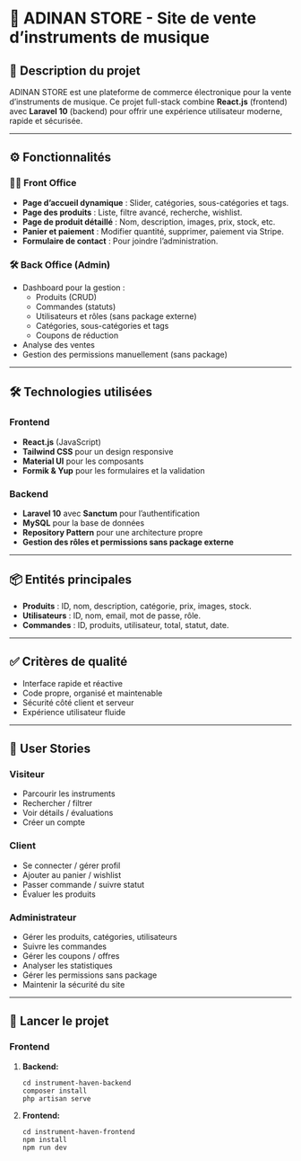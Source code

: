 # 🎸 ADINAN STORE - Site de vente d’instruments de musique

## 📝 Description du projet

ADINAN STORE est une plateforme de commerce électronique pour la vente d’instruments de musique. Ce projet full-stack combine **React.js** (frontend) avec **Laravel 10** (backend) pour offrir une expérience utilisateur moderne, rapide et sécurisée.

---

## ⚙️ Fonctionnalités

### 🧑‍🎤 Front Office

- **Page d’accueil dynamique** : Slider, catégories, sous-catégories et tags.
- **Page des produits** : Liste, filtre avancé, recherche, wishlist.
- **Page de produit détaillé** : Nom, description, images, prix, stock, etc.
- **Panier et paiement** : Modifier quantité, supprimer, paiement via Stripe.
- **Formulaire de contact** : Pour joindre l’administration.

### 🛠️ Back Office (Admin)

- Dashboard pour la gestion :
  - Produits (CRUD)
  - Commandes (statuts)
  - Utilisateurs et rôles (sans package externe)
  - Catégories, sous-catégories et tags
  - Coupons de réduction
- Analyse des ventes
- Gestion des permissions manuellement (sans package)

---

## 🛠️ Technologies utilisées

### Frontend

- **React.js** (JavaScript)
- **Tailwind CSS** pour un design responsive
- **Material UI** pour les composants
- **Formik & Yup** pour les formulaires et la validation

### Backend

- **Laravel 10** avec **Sanctum** pour l’authentification
- **MySQL** pour la base de données
- **Repository Pattern** pour une architecture propre
- **Gestion des rôles et permissions sans package externe**

---

## 📦 Entités principales

- **Produits** : ID, nom, description, catégorie, prix, images, stock.
- **Utilisateurs** : ID, nom, email, mot de passe, rôle.
- **Commandes** : ID, produits, utilisateur, total, statut, date.

---

## ✅ Critères de qualité

- Interface rapide et réactive
- Code propre, organisé et maintenable
- Sécurité côté client et serveur
- Expérience utilisateur fluide

---

## 👥 User Stories

### Visiteur

- Parcourir les instruments
- Rechercher / filtrer
- Voir détails / évaluations
- Créer un compte

### Client

- Se connecter / gérer profil
- Ajouter au panier / wishlist
- Passer commande / suivre statut
- Évaluer les produits

### Administrateur

- Gérer les produits, catégories, utilisateurs
- Suivre les commandes
- Gérer les coupons / offres
- Analyser les statistiques
- Gérer les permissions sans package
- Maintenir la sécurité du site

---

## 🚀 Lancer le projet

### Frontend

1. **Backend:**

   ```
   cd instrument-haven-backend
   composer install
   php artisan serve
   ```

2. **Frontend:**
   ```
   cd instrument-haven-frontend
   npm install
   npm run dev
   ```

